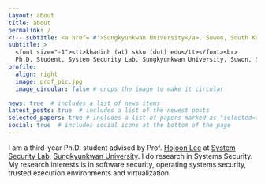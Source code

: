 ```yaml
---
layout: about
title: about
permalink: /
<!-- subtitle: <a href='#'>Sungkyunkwan University</a>. Suwon, South Korea. -->
subtitle: >
  <font size="-1"><tt>khadinh (at) skku (dot) edu</tt></font><br>
  Ph.D. Student, System Security Lab, Sungkyunkwan University, Suwon, South Korea
profile:
  align: right
  image: prof_pic.jpg
  image_circular: false # crops the image to make it circular

news: true  # includes a list of news items
latest_posts: true  # includes a list of the newest posts
selected_papers: true # includes a list of papers marked as "selected={true}"
social: true  # includes social icons at the bottom of the page
---
```


I am a third-year Ph.D. student advised by Prof. [Hojoon Lee](https://hojoon-lee.github.io) at [System Security Lab](https://sslab.skku.edu), [Sungkyunkwan University](https://www.skku.edu). I do research in Systems Security. My research interests is in software security, operating systems security, trusted execution environments and virtualization.

<!-- Write your biography here. Tell the world about yourself. Link to your favorite [subreddit](http://reddit.com). You can put a picture in, too. The code is already in, just name your picture `prof_pic.jpg` and put it in the `img/` folder. -->
<!---->
<!-- Put your address / P.O. box / other info right below your picture. You can also disable any of these elements by editing `profile` property of the YAML header of your `_pages/about.md`. Edit `_bibliography/papers.bib` and Jekyll will render your [publications page](/al-folio/publications/) automatically. -->
<!---->
<!-- Link to your social media connections, too. This theme is set up to use [Font Awesome icons](https://fontawesome.com/) and [Academicons](https://jpswalsh.github.io/academicons/), like the ones below. Add your Facebook, Twitter, LinkedIn, Google Scholar, or just disable all of them. -->


